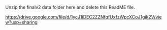 Unzip the finalv2 data folder here and delete this ReadME file.

https://drive.google.com/file/d/1ycJ1iDEC2ZZNfqfUxfzWpcXCoJ1gjk2V/view?usp=sharing

